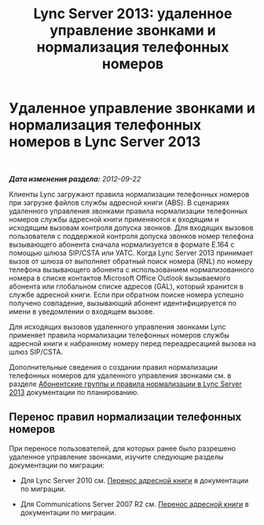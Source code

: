﻿---
title: 'Lync Server 2013: удаленное управление звонками и нормализация телефонных номеров'
TOCTitle: Удаленное управление звонками и нормализация телефонных номеров
ms:assetid: 291d9e87-4c65-4ea2-888f-517741391de5
ms:mtpsurl: https://technet.microsoft.com/ru-ru/library/Gg558630(v=OCS.15)
ms:contentKeyID: 49309255
ms.date: 05/19/2016
mtps_version: v=OCS.15
ms.translationtype: HT
---

# Удаленное управление звонками и нормализация телефонных номеров в Lync Server 2013

 

_**Дата изменения раздела:** 2012-09-22_

Клиенты Lync загружают правила нормализации телефонных номеров при загрузке файлов службы адресной книги (ABS). В сценариях удаленного управления звонками правила нормализации телефонных номеров службы адресной книги применяются к входящим и исходящим вызовам контроля допуска звонков. Для входящих вызовов пользователя с поддержкой контроля допуска звонков номер телефона вызывающего абонента сначала нормализуется в формате E.164 с помощью шлюза SIP/CSTA или УАТС. Когда Lync Server 2013 принимает вызов от шлюза от выполняет обратный поиск номера (RNL) по номеру телефона вызывающего абонента с использованием нормализованного номера в списке контактов Microsoft Office Outlook вызываемого абонента или глобальном списке адресов (GAL), который хранится в службе адресной книги. Если при обратном поиске номера успешно получено совпадение, вызывающий абонент идентифицируется по имени в уведомлении о входящем вызове.

Для исходящих вызовов удаленного управления звонками Lync применяет правила нормализации телефонных номеров службы адресной книги к набранному номеру перед переадресацией вызова на шлюз SIP/CSTA.

Дополнительные сведения о создании правил нормализации телефонных номеров для удаленного управления звонками см. в разделе [Абонентские группы и правила нормализации в Lync Server 2013](lync-server-2013-dial-plans-and-normalization-rules.md) документации по планированию.

## Перенос правил нормализации телефонных номеров

При переносе пользователей, для которых ранее было разрешено удаленное управление звонками, изучите следующие разделы документации по миграции:

  - Для Lync Server 2010 см. [Перенос адресной книги](migrate-address-book.md) в документации по миграции.

  - Для Communications Server 2007 R2 см. [Перенос адресной книги](migrate-address-book_1.md) в документации по миграции.

